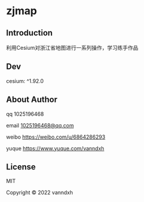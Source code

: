# zjmap

## Introduction
利用Cesium对浙江省地图进行一系列操作，学习练手作品

## Dev
cesium: ^1.92.0

## About Author

qq 1025196468

email 1025196468@qq.com

weibo https://weibo.com/u/6864286293

yuque https://www.yuque.com/vanndxh

## License

MIT

Copyright © 2022 vanndxh